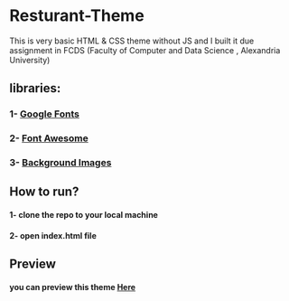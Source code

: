 # Resturant-Theme
This is very basic HTML & CSS theme without JS and I built it due assignment in FCDS (Faculty of Computer and Data Science , Alexandria University)

## libraries:

### 1- [Google Fonts](https://fonts.google.com/)
### 2- [Font Awesome](https://fontawesome.com/)
### 3- [Background Images](https://www.freepik.com/)

## How to run?

#### 1- clone the repo to your local machine

#### 2- open index.html file


## Preview
#### you can preview this theme [Here](https://maim.cf/land/resturant-theme/)



